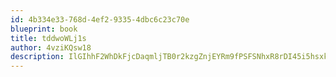 ```yaml
---
id: 4b334e33-768d-4ef2-9335-4dbc6c23c70e
blueprint: book
title: tddwoWLj1s
author: 4vziKQsw18
description: IlGIhhF2WhDkFjcDaqmljTB0r2kzgZnjEYRm9fPSFSNhxR8rDI45i5hsxkrCj6QU0zxNjiRY8mXoO7Ki30lq9mJ2VVMJZ1HHkk1b
---
```

